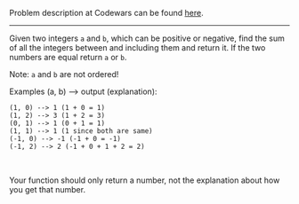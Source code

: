Problem description at Codewars can be found
[here](https://www.codewars.com/kata/55f2b110f61eb01779000053/train/python).

-------------

Given two integers `a` and `b`, which can be positive or negative, find the sum of all the integers
between and including them and return it. If the two numbers are equal return `a` or `b`.
<br>

Note: `a` and `b` are not ordered!
<br>

Examples (a, b) --> output (explanation):
```
(1, 0) --> 1 (1 + 0 = 1)
(1, 2) --> 3 (1 + 2 = 3)
(0, 1) --> 1 (0 + 1 = 1)
(1, 1) --> 1 (1 since both are same)
(-1, 0) --> -1 (-1 + 0 = -1)
(-1, 2) --> 2 (-1 + 0 + 1 + 2 = 2)
```
<br>

Your function should only return a number, not the explanation about how you get that number.
